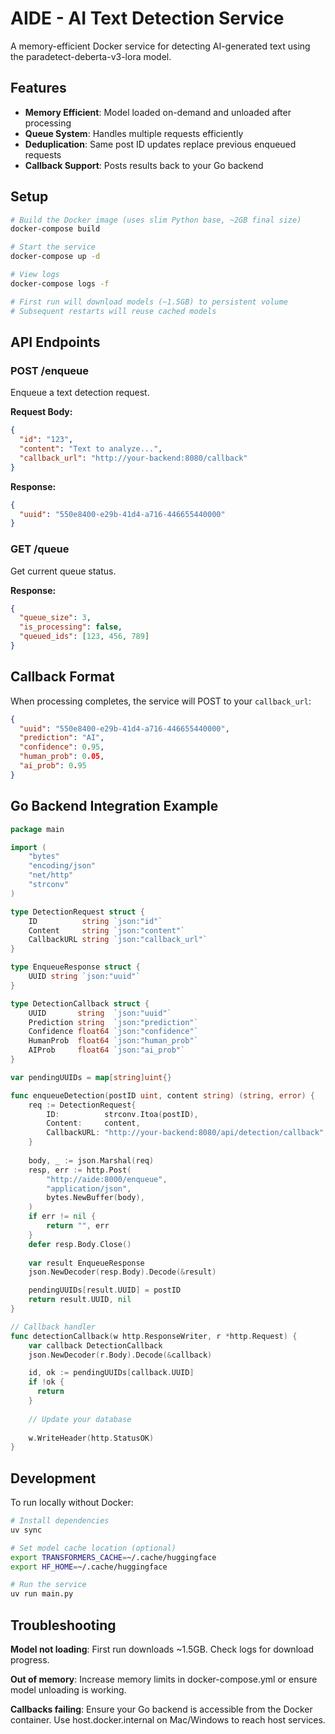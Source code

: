 # AIDE - AI Text Detection Service

A memory-efficient Docker service for detecting AI-generated text using the paradetect-deberta-v3-lora model.

## Features

- **Memory Efficient**: Model loaded on-demand and unloaded after processing
- **Queue System**: Handles multiple requests efficiently
- **Deduplication**: Same post ID updates replace previous enqueued requests
- **Callback Support**: Posts results back to your Go backend

## Setup

```bash
# Build the Docker image (uses slim Python base, ~2GB final size)
docker-compose build

# Start the service
docker-compose up -d

# View logs
docker-compose logs -f

# First run will download models (~1.5GB) to persistent volume
# Subsequent restarts will reuse cached models
```

## API Endpoints

### POST /enqueue

Enqueue a text detection request.

**Request Body:**
```json
{
  "id": "123",
  "content": "Text to analyze...",
  "callback_url": "http://your-backend:8080/callback"
}
```

**Response:**
```json
{
  "uuid": "550e8400-e29b-41d4-a716-446655440000"
}
```

### GET /queue

Get current queue status.

**Response:**
```json
{
  "queue_size": 3,
  "is_processing": false,
  "queued_ids": [123, 456, 789]
}
```

## Callback Format

When processing completes, the service will POST to your `callback_url`:

```json
{
  "uuid": "550e8400-e29b-41d4-a716-446655440000",
  "prediction": "AI",
  "confidence": 0.95,
  "human_prob": 0.05,
  "ai_prob": 0.95
}
```

## Go Backend Integration Example

```go
package main

import (
    "bytes"
    "encoding/json"
    "net/http"
    "strconv"
)

type DetectionRequest struct {
    ID          string `json:"id"`
    Content     string `json:"content"`
    CallbackURL string `json:"callback_url"`
}

type EnqueueResponse struct {
    UUID string `json:"uuid"`
}

type DetectionCallback struct {
    UUID       string  `json:"uuid"`
    Prediction string  `json:"prediction"`
    Confidence float64 `json:"confidence"`
    HumanProb  float64 `json:"human_prob"`
    AIProb     float64 `json:"ai_prob"`
}

var pendingUUIDs = map[string]uint{}

func enqueueDetection(postID uint, content string) (string, error) {
    req := DetectionRequest{
        ID:          strconv.Itoa(postID),
        Content:     content,
        CallbackURL: "http://your-backend:8080/api/detection/callback",
    }
    
    body, _ := json.Marshal(req)
    resp, err := http.Post(
        "http://aide:8000/enqueue",
        "application/json",
        bytes.NewBuffer(body),
    )
    if err != nil {
        return "", err
    }
    defer resp.Body.Close()
    
    var result EnqueueResponse
    json.NewDecoder(resp.Body).Decode(&result)

    pendingUUIDs[result.UUID] = postID
    return result.UUID, nil
}

// Callback handler
func detectionCallback(w http.ResponseWriter, r *http.Request) {
    var callback DetectionCallback
    json.NewDecoder(r.Body).Decode(&callback)

    id, ok := pendingUUIDs[callback.UUID]
    if !ok {
      return
    }
    
    // Update your database
    
    w.WriteHeader(http.StatusOK)
}
```

## Development

To run locally without Docker:

```bash
# Install dependencies
uv sync

# Set model cache location (optional)
export TRANSFORMERS_CACHE=~/.cache/huggingface
export HF_HOME=~/.cache/huggingface

# Run the service
uv run main.py
```

## Troubleshooting

**Model not loading**: First run downloads ~1.5GB. Check logs for download progress.

**Out of memory**: Increase memory limits in docker-compose.yml or ensure model unloading is working.

**Callbacks failing**: Ensure your Go backend is accessible from the Docker container. Use host.docker.internal on Mac/Windows to reach host services.
